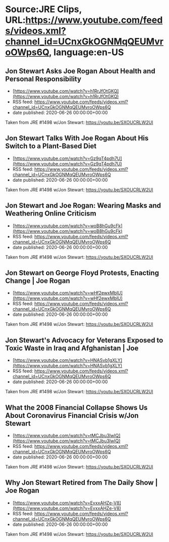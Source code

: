 # Source:JRE Clips, URL:https://www.youtube.com/feeds/videos.xml?channel_id=UCnxGkOGNMqQEUMvroOWps6Q, language:en-US

## Jon Stewart Asks Joe Rogan About Health and Personal Responsibility
 - [https://www.youtube.com/watch?v=h1RrJfOtGKQ](https://www.youtube.com/watch?v=h1RrJfOtGKQ)
 - RSS feed: https://www.youtube.com/feeds/videos.xml?channel_id=UCnxGkOGNMqQEUMvroOWps6Q
 - date published: 2020-06-26 00:00:00+00:00

Taken from JRE #1498 w/Jon Stewart: https://youtu.be/SXOUCRLW2UI

## Jon Stewart Talks With Joe Rogan About His Switch to a Plant-Based Diet
 - [https://www.youtube.com/watch?v=Gz9qT4pdh7U](https://www.youtube.com/watch?v=Gz9qT4pdh7U)
 - RSS feed: https://www.youtube.com/feeds/videos.xml?channel_id=UCnxGkOGNMqQEUMvroOWps6Q
 - date published: 2020-06-26 00:00:00+00:00

Taken from JRE #1498 w/Jon Stewart: https://youtu.be/SXOUCRLW2UI

## Jon Stewart and Joe Rogan: Wearing Masks and Weathering Online Criticism
 - [https://www.youtube.com/watch?v=woB8hGu9cFk](https://www.youtube.com/watch?v=woB8hGu9cFk)
 - RSS feed: https://www.youtube.com/feeds/videos.xml?channel_id=UCnxGkOGNMqQEUMvroOWps6Q
 - date published: 2020-06-26 00:00:00+00:00

Taken from JRE #1498 w/Jon Stewart: https://youtu.be/SXOUCRLW2UI

## Jon Stewart on George Floyd Protests, Enacting Change | Joe Rogan
 - [https://www.youtube.com/watch?v=wHf2ewxMblU](https://www.youtube.com/watch?v=wHf2ewxMblU)
 - RSS feed: https://www.youtube.com/feeds/videos.xml?channel_id=UCnxGkOGNMqQEUMvroOWps6Q
 - date published: 2020-06-26 00:00:00+00:00

Taken from JRE #1498 w/Jon Stewart: 
https://youtu.be/SXOUCRLW2UI

## Jon Stewart's Advocacy for Veterans Exposed to Toxic Waste in Iraq and Afghanistan | Joe
 - [https://www.youtube.com/watch?v=HNASvb1gXLY](https://www.youtube.com/watch?v=HNASvb1gXLY)
 - RSS feed: https://www.youtube.com/feeds/videos.xml?channel_id=UCnxGkOGNMqQEUMvroOWps6Q
 - date published: 2020-06-26 00:00:00+00:00

Taken from JRE #1498 w/Jon Stewart: 
https://youtu.be/SXOUCRLW2UI

## What the 2008 Financial Collapse Shows Us About Coronavirus Financial Crisis w/Jon Stewart
 - [https://www.youtube.com/watch?v=tMCJbu3IwIQ](https://www.youtube.com/watch?v=tMCJbu3IwIQ)
 - RSS feed: https://www.youtube.com/feeds/videos.xml?channel_id=UCnxGkOGNMqQEUMvroOWps6Q
 - date published: 2020-06-26 00:00:00+00:00

Taken from JRE #1498 w/Jon Stewart: 
https://youtu.be/SXOUCRLW2UI

## Why Jon Stewart Retired from The Daily Show | Joe Rogan
 - [https://www.youtube.com/watch?v=EvxxAHZe-V8](https://www.youtube.com/watch?v=EvxxAHZe-V8)
 - RSS feed: https://www.youtube.com/feeds/videos.xml?channel_id=UCnxGkOGNMqQEUMvroOWps6Q
 - date published: 2020-06-26 00:00:00+00:00

Taken from JRE #1498 w/Jon Stewart:
https://youtu.be/SXOUCRLW2UI

